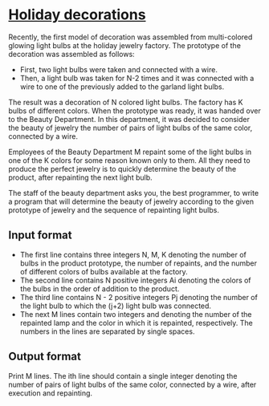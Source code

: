 # [Holiday decorations][link]

Recently, the first model of decoration was assembled from multi-colored glowing light bulbs at the holiday jewelry factory. The prototype of the decoration was assembled as follows:

- First, two light bulbs were taken and connected with a wire.
- Then, a light bulb was taken for N-2 times and it was connected with a wire to one of the previously added to the garland light bulbs.

The result was a decoration of N colored light bulbs. The factory has K bulbs of different colors. When the prototype was ready, it was handed over to the Beauty Department. In this department, it was decided to consider the beauty of jewelry the number of pairs of light bulbs of the same color, connected by a wire.

Employees of the Beauty Department M repaint some of the light bulbs in one of the K colors for some reason known only to them. All they need to produce the perfect jewelry is to quickly determine the beauty of the product, after repainting the next light bulb.

The staff of the beauty department asks you, the best programmer, to write a program that will determine the beauty of jewelry according to the given prototype of jewelry and the sequence of repainting light bulbs.

## Input format

- The first line contains three integers N, M, K denoting the number of bulbs in the product prototype, the number of repaints, and the number of different colors of bulbs available at the factory.
- The second line contains N positive integers Ai denoting the colors of the bulbs in the order of addition to the product.
- The third line contains N - 2 positive integers Pj denoting the number of the light bulb to which the (j+2) light bulb was connected.
- The next M lines contain two integers and denoting the number of the repainted lamp and the color in which it is repainted, respectively. The numbers in the lines are separated by single spaces.

## Output format

Print M lines. The ith line should contain a single integer denoting the number of pairs of light bulbs of the same color, connected by a wire, after execution and repainting.

[link]: https://www.hackerearth.com/practice/data-structures/queues/basics-of-queues/practice-problems/algorithm/holiday-decorations-b53daa12/
